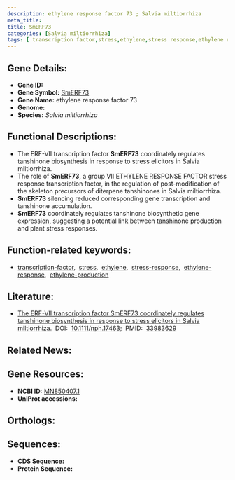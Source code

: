 ```yaml
---
description: ethylene response factor 73 ; Salvia miltiorrhiza
meta_title:
title: SmERF73
categories: [Salvia miltiorrhiza]
tags: [ transcription factor,stress,ethylene,stress response,ethylene response,ethylene production ]
---
```


## Gene Details:
- **Gene ID:** []()
- **Gene Symbol:** <u>SmERF73</u>
- **Gene Name:** ethylene response factor 73
- **Genome:** []()
- **Species:** *Salvia miltiorrhiza*

## Functional Descriptions:
   - The ERF-VII transcription factor **SmERF73** coordinately regulates tanshinone biosynthesis in response to stress elicitors in Salvia miltiorrhiza.
   - The role of **SmERF73**, a group VII ETHYLENE RESPONSE FACTOR stress response transcription factor, in the regulation of post-modification of the skeleton precursors of diterpene tanshinones in Salvia miltiorrhiza.
   - **SmERF73** silencing reduced corresponding gene transcription and tanshinone accumulation.
   - **SmERF73** coordinately regulates tanshinone biosynthetic gene expression, suggesting a potential link between tanshinone production and plant stress responses.

## Function-related keywords:
   - [transcription-factor](/tags/transcription-factor/),&nbsp;&nbsp;[stress](/tags/stress/),&nbsp;&nbsp;[ethylene](/tags/ethylene/),&nbsp;&nbsp;[stress-response](/tags/stress-response/),&nbsp;&nbsp;[ethylene-response](/tags/ethylene-response/),&nbsp;&nbsp;[ethylene-production](/tags/ethylene-production/)

## Literature:
   - [The ERF-VII transcription factor SmERF73 coordinately regulates tanshinone biosynthesis in response to stress elicitors in Salvia miltiorrhiza.](https://doi.org/10.1111/nph.17463)&nbsp;&nbsp;DOI:&nbsp;&nbsp;[10.1111/nph.17463](https://doi.org/10.1111/nph.17463);&nbsp;&nbsp;PMID:&nbsp;&nbsp;[33983629](https://pubmed.ncbi.nlm.nih.gov/33983629/)

## Related News:

## Gene Resources:
- **NCBI ID:**  [MN850407.1](https://www.ncbi.nlm.nih.gov/gene/?term=MN850407.1)
- **UniProt accessions:**  [](https://www.uniprot.org/uniprotkb//entry)

## Orthologs:

## Sequences:
- **CDS Sequence:**
- **Protein Sequence:**
